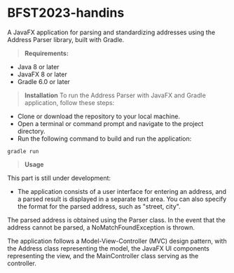# BFST2023-handins

A JavaFX application for parsing and standardizing addresses using the Address Parser library, built with Gradle.

> **Requirements:**


- Java 8 or later
- JavaFX 8 or later
- Gradle 6.0 or later

> **Installation**
To run the Address Parser with JavaFX and Gradle application, follow these steps:

- Clone or download the repository to your local machine.
- Open a terminal or command prompt and navigate to the project directory.
- Run the following command to build and run the application:

```
gradle run
```

> **Usage**

This part is still under development:

- The application consists of a user interface for entering an address, and a parsed result is displayed in a separate text area. You can also specify the format for the parsed address, such as "street, city".


The parsed address is obtained using the Parser class. In the event that the address cannot be parsed, a NoMatchFoundException is thrown.

The application follows a Model-View-Controller (MVC) design pattern, with the Address class representing the model, the JavaFX UI components representing the view, and the MainController class serving as the controller.
